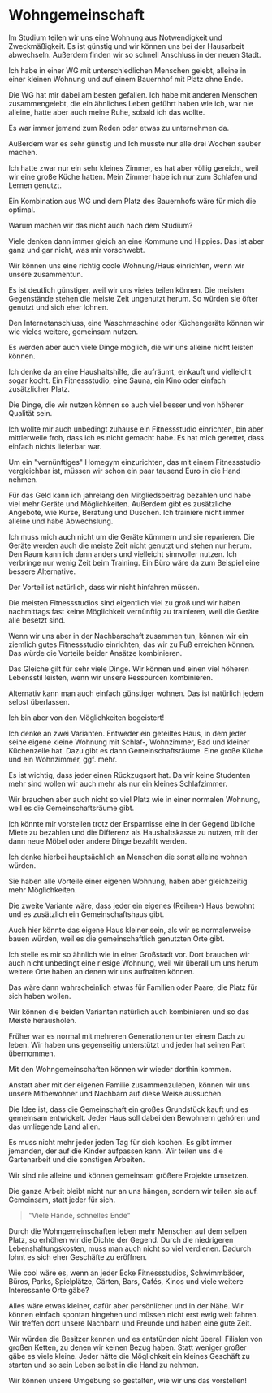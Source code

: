 # Wohngemeinschaft

Im Studium teilen wir uns eine Wohnung aus Notwendigkeit und Zweckmäßigkeit. Es ist günstig und wir können uns bei der Hausarbeit abwechseln. Außerdem finden wir so schnell Anschluss in der neuen Stadt.

Ich habe in einer WG mit unterschiedlichen Menschen gelebt, alleine in einer kleinen Wohnung und auf einem Bauernhof mit Platz ohne Ende.

Die WG hat mir dabei am besten gefallen. Ich habe mit anderen Menschen zusammengelebt, die ein ähnliches Leben geführt haben wie ich, war nie alleine, hatte aber auch meine Ruhe, sobald ich das wollte. 

Es war immer jemand zum Reden oder etwas zu unternehmen da.

Außerdem war es sehr günstig und Ich musste nur alle drei Wochen sauber machen.

Ich hatte zwar nur ein sehr kleines Zimmer, es hat aber völlig gereicht, weil wir eine große Küche hatten. Mein Zimmer habe ich nur zum Schlafen und Lernen genutzt.

Ein Kombination aus WG und dem Platz des Bauernhofs wäre für mich die optimal.

Warum machen wir das nicht auch nach dem Studium?

Viele denken dann immer gleich an eine Kommune und Hippies. Das ist aber ganz und gar nicht, was mir vorschwebt. 

Wir können uns eine richtig coole Wohnung/Haus einrichten, wenn wir unsere zusammentun.

Es ist deutlich günstiger, weil wir uns vieles teilen können. Die meisten Gegenstände stehen die meiste Zeit ungenutzt herum. So würden sie öfter genutzt und sich eher lohnen.

Den Internetanschluss, eine Waschmaschine oder Küchengeräte können wir wie vieles weitere, gemeinsam nutzen.

Es werden aber auch viele Dinge möglich, die wir uns alleine nicht leisten können.

Ich denke da an eine Haushaltshilfe, die aufräumt, einkauft und vielleicht sogar kocht. Ein Fitnessstudio, eine Sauna, ein Kino oder einfach zusätzlicher Platz.

Die Dinge, die wir nutzen können so auch viel besser und von höherer Qualität sein.

Ich wollte mir auch unbedingt zuhause ein Fitnessstudio einrichten, bin aber mittlerweile froh, dass ich es nicht gemacht habe. Es hat mich gerettet, dass einfach nichts lieferbar war.

Um ein "vernünftiges" Homegym einzurichten, das mit einem Fitnessstudio vergleichbar ist, müssen wir schon ein paar tausend Euro in die Hand nehmen.

Für das Geld kann ich jahrelang den Mitgliedsbeitrag bezahlen und habe viel mehr Geräte und Möglichkeiten. Außerdem gibt es zusätzliche Angebote, wie Kurse, Beratung und Duschen. Ich trainiere nicht immer alleine und habe Abwechslung. 

Ich muss mich auch nicht um die Geräte kümmern und sie reparieren. Die Geräte werden auch die meiste Zeit nicht genutzt und stehen nur herum. Den Raum kann ich dann anders und vielleicht sinnvoller nutzen. Ich verbringe nur wenig Zeit beim Training. Ein Büro wäre da zum Beispiel eine bessere Alternative.

Der Vorteil ist natürlich, dass wir nicht hinfahren müssen.

Die meisten Fitnessstudios sind eigentlich viel zu groß und wir haben nachmittags fast keine Möglichkeit vernünftig zu trainieren, weil die Geräte alle besetzt sind.

Wenn wir uns aber in der Nachbarschaft zusammen tun, können wir ein ziemlich gutes Fitnessstudio einrichten, das wir zu Fuß erreichen können. Das würde die Vorteile beider Ansätze kombinieren. 

Das Gleiche gilt für sehr viele Dinge. Wir können und einen viel höheren Lebensstil leisten, wenn wir unsere Ressourcen kombinieren.

Alternativ kann man auch einfach günstiger wohnen. Das ist natürlich jedem selbst überlassen.

Ich bin aber von den Möglichkeiten begeistert!

Ich denke an zwei Varianten. Entweder ein geteiltes Haus, in dem jeder seine eigene kleine Wohnung mit Schlaf-, Wohnzimmer, Bad und kleiner Küchenzeile hat. Dazu gibt es dann Gemeinschaftsräume. Eine große Küche und ein Wohnzimmer, ggf. mehr.

Es ist wichtig, dass jeder einen Rückzugsort hat. Da wir keine Studenten mehr sind wollen wir auch mehr als nur ein kleines Schlafzimmer.

Wir brauchen aber auch nicht so viel Platz wie in einer normalen Wohnung, weil es die Gemeinschaftsräume gibt.

Ich könnte mir vorstellen trotz der Ersparnisse eine in der Gegend übliche Miete zu bezahlen und die Differenz als Haushaltskasse zu nutzen, mit der dann neue Möbel oder andere Dinge bezahlt werden.

Ich denke hierbei hauptsächlich an Menschen die sonst alleine wohnen würden.

Sie haben alle Vorteile einer eigenen Wohnung, haben aber gleichzeitig mehr Möglichkeiten.

Die zweite Variante wäre, dass jeder ein eigenes (Reihen-) Haus bewohnt und es zusätzlich ein Gemeinschaftshaus gibt.

Auch hier könnte das eigene Haus kleiner sein, als wir es normalerweise bauen würden, weil es die gemeinschaftlich genutzten Orte gibt.

Ich stelle es mir so ähnlich wie in einer Großstadt vor. Dort brauchen wir auch nicht unbedingt eine riesige Wohnung, weil wir überall um uns herum weitere Orte haben an denen wir uns aufhalten können.

Das wäre dann wahrscheinlich etwas für Familien oder Paare, die Platz für sich haben wollen.

Wir können die beiden Varianten natürlich auch kombinieren und so das Meiste herausholen.

Früher war es normal mit mehreren Generationen unter einem Dach zu leben. Wir haben uns gegenseitig unterstützt und jeder hat seinen Part übernommen.

Mit den Wohngemeinschaften können wir wieder dorthin kommen.

Anstatt aber mit der eigenen Familie zusammenzuleben, können wir uns unsere Mitbewohner und Nachbarn auf diese Weise aussuchen.

Die Idee ist, dass die Gemeinschaft ein großes Grundstück kauft und es gemeinsam entwickelt. Jeder Haus soll dabei den Bewohnern gehören und das umliegende Land allen.

Es muss nicht mehr jeder jeden Tag für sich kochen. Es gibt immer jemanden, der auf die Kinder aufpassen kann. Wir teilen uns die Gartenarbeit und die sonstigen Arbeiten.

Wir sind nie alleine und können gemeinsam größere Projekte umsetzen.

Die ganze Arbeit bleibt nicht nur an uns hängen, sondern wir teilen sie auf. Gemeinsam, statt jeder für sich.

> "Viele Hände, schnelles Ende"

Durch die Wohngemeinschaften leben mehr Menschen auf dem selben Platz, so erhöhen wir die Dichte der Gegend. Durch die niedrigeren Lebenshaltungskosten, muss man auch nicht so viel verdienen. Dadurch lohnt es sich eher Geschäfte zu eröffnen.

Wie cool wäre es, wenn an jeder Ecke Fitnessstudios, Schwimmbäder, Büros, Parks, Spielplätze, Gärten, Bars, Cafés, Kinos und viele weitere Interessante Orte gäbe?

Alles wäre etwas kleiner, dafür aber persönlicher und in der Nähe. Wir können einfach spontan hingehen und müssen nicht erst ewig weit fahren. Wir treffen dort unsere Nachbarn und Freunde und haben eine gute Zeit.

Wir würden die Besitzer kennen und es entstünden nicht überall Filialen von großen Ketten, zu denen wir keinen Bezug haben. Statt weniger großer gäbe es viele kleine. Jeder hätte die Möglichkeit ein kleines Geschäft zu starten und so sein Leben selbst in die Hand zu nehmen.

Wir können unsere Umgebung so gestalten, wie wir uns das vorstellen!
